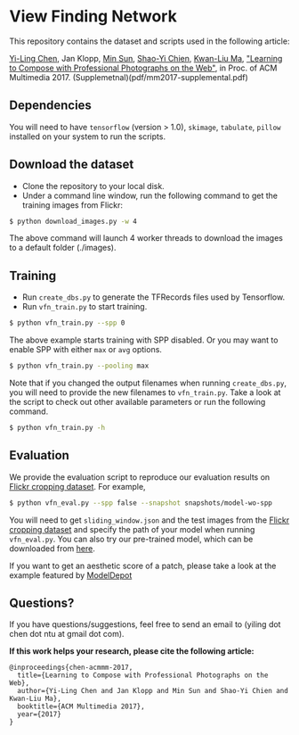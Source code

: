 # View Finding Network

This repository contains the dataset and scripts used in the following article:

[Yi-Ling Chen](https://yiling-chen.github.io/), Jan Klopp, [Min Sun](http://aliensunmin.github.io/), [Shao-Yi Chien](http://www.ee.ntu.edu.tw/profile?id=101), [Kwan-Liu Ma](http://www.cs.ucdavis.edu/~ma/), ["Learning to Compose with Professional Photographs on the Web"](https://arxiv.org/abs/1702.00503), in Proc. of ACM Multimedia 2017. (Supplemetnal)(pdf/mm2017-supplemental.pdf)

## Dependencies

You will need to have `tensorflow` (version > 1.0), `skimage`, `tabulate`, `pillow` installed on your system to run the scripts.

## Download the dataset

* Clone the repository to your local disk.
* Under a command line window, run the following command to get the training images from Flickr:
```bash
$ python download_images.py -w 4
```
The above command will launch 4 worker threads to download the images to a default folder (./images).

## Training

* Run `create_dbs.py` to generate the TFRecords files used by Tensorflow.
* Run `vfn_train.py` to start training.
```bash
$ python vfn_train.py --spp 0
```
The above example starts training with SPP disabled. Or you may want to enable SPP with either `max` or `avg` options.
```bash
$ python vfn_train.py --pooling max
```
Note that if you changed the output filenames when running `create_dbs.py`, you will need to provide the new filenames to `vfn_train.py`. Take a look at the script to check out other available parameters or run the following command.
```bash
$ python vfn_train.py -h
```

## Evaluation

We provide the evaluation script to reproduce our evaluation results on [Flickr cropping dataset](https://github.com/yiling-chen/flickr-cropping-dataset). For example,
```bash
$ python vfn_eval.py --spp false --snapshot snapshots/model-wo-spp
```
You will need to get `sliding_window.json` and the test images from the [Flickr cropping dataset](https://github.com/yiling-chen/flickr-cropping-dataset) and specify the path of your model when running `vfn_eval.py`. You can also try our pre-trained model, which can be downloaded from [here](https://drive.google.com/drive/folders/0B0sDVRDPL5zBd3ozNlFmZEZpY1k?usp=sharing).

If you want to get an aesthetic score of a patch, please take a look at the example featured by [ModelDepot](https://modeldepot.io/yilingchen/view-finding-network)

## Questions?
If you have questions/suggestions, feel free to send an email to (yiling dot chen dot ntu at gmail dot com).

**If this work helps your research, please cite the following article:**

    @inproceedings{chen-acmmm-2017,
      title={Learning to Compose with Professional Photographs on the Web},
      author={Yi-Ling Chen and Jan Klopp and Min Sun and Shao-Yi Chien and Kwan-Liu Ma},
      booktitle={ACM Multimedia 2017},
      year={2017}
    }
